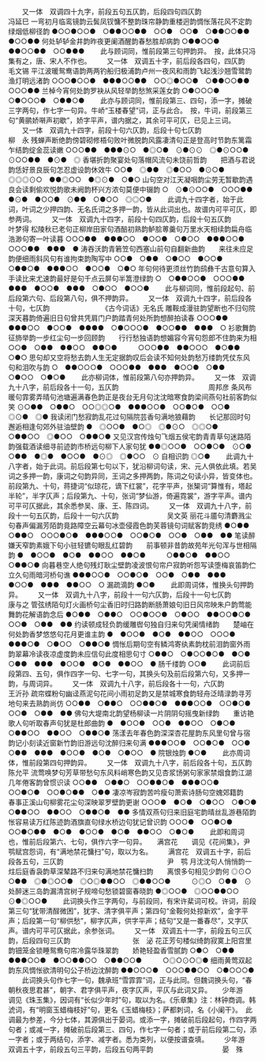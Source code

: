 <!-- { "loadSidebar": true } -->
　　又一体　双调四十九字，前段五句五仄韵，后段四句四仄韵　　　　　　　　　冯延巳
一弯初月临鸾镜韵云鬓凤钗慵不整韵珠帘静韵重楼迥韵惆怅落花风不定韵　　绿烟低柳径韵
●○○●○○●　○●●○○●●　○○●　○○●　○●●○○●●　　　●○○●●
何处轳轳金井韵昨夜更阑酒醒韵春愁胜却病韵
○●●○○●　●●○○●●　○○●●●
 　　此与顾词同，惟前段第三句押韵异。　按，此体只冯集有之，唐、宋人不作也。 
　　又一体　双调五十字，前后段各四句，四仄韵　　　　　　　　　　　　　　　毛文锡
平江波暖鸳鸯语韵两两钓船归极浦韵卢州一夜风和雨韵飞起浅沙翘雪鹭韵　　渔灯明远渚韵
○○○●○○●　●●●○○●●　○○◎●○○●　○●●○○●●　　　○○○●●
兰棹今宵何处韵罗袂从风轻举韵愁煞采莲女韵
○●○○○●　○●○○○●　○●●○●
 　　此亦与顾词同，惟前段第三、四句，添一字，摊破三字两句，作七字一句异。牛峤“玉楼春望”词，正与此合。　按，牛词，前段第三句“黄鹂娇啭声初歇”，娇字平声，谱内据之，其余可平可仄，已见上三词。 
　　又一体　双调九十四字，前段十句六仄韵，后段十句七仄韵　　　　　　　　　柳　永
残蝉声断绝韵傍碧砌修梧句败叶微脱韵风露凄清句正是登高时节韵东篱霜乍结韵绽金蕊读嫩
○○○●●　●●●⊙○　●◎○●　⊙●⊙⊙　◎●⊙○○●　⊙○○●●　●⊙●　◎
香堪折韵聚宴处句落帽风流句未饶前哲韵　　把酒与君说韵恁好景良辰句怎忍虚设韵休效牛
○○●　◎●●　◎●○○　●⊙○●　　　◎◎◎⊙○　●●◎○○　●◎⊙●　○●○
山句空对江天凝咽韵尘劳无暂歇韵遇良会读剩偷欢悦韵歌未阙韵杯兴方浓句莫便中辍韵
○　⊙●⊙○○●　○○○●●　●⊙●　●○○●　⊙●●　○●○○　◎◎○●
 　　此调九十四字者，始于此词，叶词之少押四韵、无名氏词之多押一韵，皆从此词出也。故谱内可平可仄，即参两词。 
　　又一体　双调九十四字，前段十句四仄韵，后段十句五仄韵　　　　　　　　　叶梦得
松陵秋已老句正柳岸田家句酒醅初熟韵鲈脍蒪羹句万里水天相续韵扁舟临浩渺句寄一叶读暮
○○○●●　●●●○○　●○○●　○●○○　●●●○○●　○○○●●　●●●　●
涛吞沃韵青箬笠句西塞山前句自翻新曲韵　　来往未应足韵便细雨斜风句有谁拘束韵陶写中
○○●　○●●　○●○○　●○○●　　　○●●○●　●●●○○　●○○●　○●○
年句何待更须丝竹韵鸱彝千古意句算入手读比来尤速韵最好是句千点云屏句半篙澄绿韵
○　○●●○○●　○○○●●　●●●　●○○●　●●●　○●○○　●○○●
 　　此与柳词同，惟前段起句、前后段第六句、后段第八句，俱不押韵异。 
　　又一体　双调九十四字，前后段各十句，七仄韵　　　　　　　　《古今词话》无名氏
雕鞍成漫驻韵望断也不归句院深天暮韵倚遍旧日句曾共凭肩门户韵踏青何处所韵想醉拍读春
○○○●●　●●●○○　●○○●　●●●●　○●○○○●　●○○●●　●●●　○
衫歌舞韵征斾举韵一步红尘句一步回顾韵　　行行愁独语韵想媚容今宵句怨郎不住韵来为相
○○●　○●●　●●○○　●●○●　　　○○○●●　●●○○○　●○●●　○●○
思句却又空将愁去韵人生无定据韵叹后会读不知何处韵愁万缕韵凭仗东风句和泪吹与韵
○　●●○○○●　○○○●●　●●●　●○○●　○●●　○●○○　○●○●
 　　此亦柳词体，惟前段第八句亦押韵异。 
　　又一体　双调九十八字，前后段各十一句，五仄韵　　　　　　　　　　　　　周邦彦
条风布暖句霏雾弄晴句池塘遍满春色韵正是夜台无月句沈沈暗寒食韵梁间燕句社前客韵似笑
⊙○●●　○●●○　○○◎◎○●　●●●○○●　○○●○●　○○●　◎⊙●　◎●
我读闭门愁寂韵乱花过句隔院芸香句满地狼藉韵　　长记那回时句邂逅相逢句郊外驻油壁韵
●　◎○○●　●○◎　◎●⊙○　◎◎○●　　　○●●○○　◎●○○　○●●○●
又见汉宫传烛句飞烟五侯宅韵青青草句迷路陌韵强载酒读细寻前迹韵市桥远句柳下人家句犹
●●◎○○●　○○●○●　⊙○●　○●●　●◎●　●○○●　●⊙◎　◎●○○　⊙
自相识韵 
◎○●
 　　此调九十八字者，始于此词。前后段第七句以下，犹沿柳词句读，宋、元人俱依此填。若吴词之多押一韵，康词之句韵异同，王词之多押两韵，陈词之句读小异，皆变体也。　前段第九、十句，蒋捷词“似琼花，谪下红裳”，花字平声，张榘词“算惟有，塔起半轮”，半字仄声；后段第九、十句，张词“梦仙游，倚遍霓裳”，游字平声。谱内可平可仄据此，其余悉参吴、康、王、陈四词。 
　　又一体　双调九十八字，前段十一句五仄韵，后段十一句六仄韵　　　　　　　吴文英
丽花斗靥句清麝溅尘句春声偏漏芳陌韵竟路障空云幕句冰壶侵霞色韵芙蓉镜句词赋客韵竞绣
●○●●　○●●○　○○○●○●　●●●○○●　○○●○●　○○●　○●●　●●
笔读醉嫌天窄韵素娥下句小驻轻镳句眼乱红碧韵　　前事顿非昔韵故苑年光句浑与世相隔韵
●　●○○●　●○●　●●○○　●●○●　　　○●●○●　●●○○　○●●○●
向暮巷空人绝句残灯耿尘壁韵凌波恨句帘户寂韵听怨写读堕梅哀笛韵伫立久句雨暗河桥句谯
●●●○○●　○○●○●　○○●　○●●　●●●　●○○●　●●●　●●○○　○
漏疏滴韵
●○●
 　　此即周词体，惟换头句押韵异。 
　　又一体　双调九十八字，前段十一句六仄韵，后段十一句七仄韵　　　　　　　康与之
管弦绣陌句灯火画桥句尘香旧时归路韵断肠萧娘句旧日风帘映朱户韵莺能舞韵花解语韵念后
●○●●　○●●○　○○●○○●　○●○○　●●○○●○●　○○●　○●●　●●
约读顿成轻负韵缓雕辔句独自归来句凭阑情绪韵　　楚岫在何处韵香梦悠悠句花月更谁主韵
●　●○○●　●○●　●●○○　○○○●　　　●●●○●　○●○○　○●●○●
惆怅后期句空有鳞鸿寄纨素韵枕前泪韵窗外雨韵翠幕冷读夜凉虚度韵未应信句此度相思句寸
○●●○　○●○○●○●　●○●　○●●　●●●　●○○●　●○●　●●○○　●
肠千缕韵
○○●
 　　此词前后段第四、五句，俱作四字一句、七字一句，其换头句及前后段第六句，又多押一韵，与周词异。 
　　又一体　双调九十八字，前后段各十一句，六仄韵　　　　　　　　　　　　　王沂孙
疏帘蝶粉句幽迳燕泥句花间小雨初足韵又是禁城寒食韵轻舟泛晴渌韵寻芳地句来去熟韵尚仿
○○●●　○●●○　○○●●○●　●●●○○●　○○●○●　○○●　○●●　●●
佛句大堤南北韵望杨柳读一片阴阴句摇曳新绿韵　　重访艳歌人句听取春声句犹是杜郎曲韵
●　●○○●　○○●　●●○○　○●○●　　　○●●○○　●●○○　○●●○●
荡漾去年春色韵深深杏花屋韵东风里句曾与宿韵记小刻读近窗新竹韵旧游远句沈醉归来句满
●●●○○●　○○●○●　○○●　○●●　●●●　●○○●　●○●　○●○○　●
院银烛韵
●○●
 　　此亦周词体，惟前段第四句押韵异。 
　　又一体　双调九十八字，前后段各十句，五仄韵　　　　　　　　　　　　　　陈允平
流莺唤梦句芳草带愁句东风料峭寒色韵又见杏浆饧粥句家家禁烟食韵江湖几年倦客韵曾惯识读
○○●●　○●●○　○○●●○●　●●●○○●　○○●○●　○○●○●●　○●●
凄凉岑寂韵苦吟瘦句萧索诗肠句空媿郊籍韵　　春事正溪山句柳雾花尘句深映翠罗壁韵更谢
○○○●　●○●　○●○○　○●○●　　　○●●○○　●●○○　○●●○●　●●
多情双燕句归来旧庭宅韵晴丝乱游巷陌韵怅容易读万红陈迹韵酒旗直句绿水桥边句犹记曾识韵 
○○○●　○○●○●　○○●○●●　●○●　●○○●　●○●　●●○○　○●○●
 　　此即和周词也，惟前后段第六、七句，俱作六字一句异。 
　
满宫花　　调见《花间集》，尹鹗赋宫怨词，有“满地禁花慵扫”句，取以为名。
　　满宫花　双调五十字，前后段各五句，三仄韵　　　　　　　　　　　　　　　尹　鹗
月沈沈句人悄悄韵一炷后庭香袅韵草深辇路不归来句满地禁花慵扫韵　　离恨多句相见少韵何
◎⊙○　○●●　◎●◎○○●　◎○◎●●○○　◎●●○○●　　　⊙◎○　○●●　⊙
处醉迷三岛韵漏清宫树子规啼句愁锁碧窗春晓韵
●◎○○●　◎○○●●○○　⊙●◎○○●
 　　此词换头作三字两句，与前段同，有宋许棐词可校。许词，前段第三句“犹带清酲微困”，犹字、清字俱平声；第四句“金鞍何处掠新欢”，金字平声；后段第一句“柳供愁”，柳字仄声，供字平声；结句“又是一番春尽”，又字仄声。谱内可平可仄据此，余参张词。 
　　又一体　双调五十一字，前段五句三仄韵，后段四句三仄韵　　　　　　　　　张　泌
花正芳句楼似绮韵寂寞上阳宫里韵钿笼金锁睡鸳鸯句帘冷露华珠翠韵　　娇艳轻盈香雪腻韵
○●○　○●●　●●●○○●　●○○●●○○　○●●○○●　　　○◎○⊙○◎●
细雨黄莺双起韵东风惆怅欲清明句公子桥边沈醉韵
●●○○○●　○○○●●○○　○●○○○●
 　　此词换头句作七字一句，魏承班“雪霏霏”词，正与此同。但魏词换头句，“春朝秋夜思君甚”，朝字、君字俱平声，夜字仄声，平仄与此词又异。 
　
少年游　　调见《珠玉集》，因词有“长似少年时”句，取以为名。《乐章集》注：林钟商调。韩淲词，有“明窗玉蜡梅枝好”句，更名《玉蜡梅枝》；萨都刺词，名《小阑干》。　此调最为参差，今分七体，其源俱出于晏词。或添一字，摊破前后段起句，作四字两句者；或减一字，摊破前后段第三、四句，作七字一句者；或于前后段第二句，添一字者；或于两结句，添字、减字者。悉为类列，以便按谱查填。
　　少年游　双调五十字，前段五句三平韵，后段五句两平韵　　　　　　　　　　晏　殊
